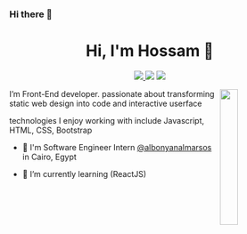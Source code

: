 ### Hi there 👋

<h1 align="center">Hi, I'm Hossam 👋</h1>
<p align="center">
    <a href="https://www.linkedin.com/in/hossam-ahmed-1891bb204/"><img src="https://img.shields.io/badge/linkedin-%230177B5?style=flat&logo=linkedin&logoColor=white"</a>
    <a href="https://twitter.com/hossamofficia1"><img src="https://img.shields.io/badge/twitter-%231FA1F1?style=flat&logo=twitter&logoColor=white"/></a>
    <a href="https://www.instagram.com/hossam1__ahmedd/"><img src="https://img.shields.io/badge/instagram-%23E4415F?style=flat&logo=instagram&logoColor=white"/></a>
  </p>
  
  <img src="https://github.com/mohamedabusrea/mohamedabusrea/blob/master/profile-img.png" align="right" width="25%"/>

  I’m Front-End developer. passionate about transforming static web design into code and interactive userface
  
  technologies I enjoy working with include Javascript, HTML, CSS, Bootstrap  
  
- 🔭 I'm Software Engineer Intern [@albonyanalmarsos]([https://www.deliveryhero.com/](https://www.albonyanalmarsos.org/)) in Cairo, Egypt

- 🌱 I’m currently learning (ReactJS)
